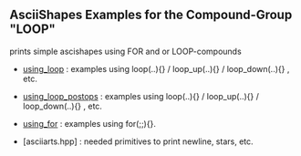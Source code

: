 ## AsciiShapes Examples for the  Compound-Group "LOOP" ##

 prints simple ascishapes using FOR and or LOOP-compounds

- [using_loop](using_loop) : examples using loop(..){} / loop_up(..){} /  loop_down(..){} , etc.
- [using_loop_postops](using_loop_postops) : examples using loop(..){} / loop_up(..){} /  loop_down(..){} , etc.

- [using_for](using_for) : examples using for(;;){}.

- [asciiarts.hpp] : needed primitives to print newline, stars, etc. 

